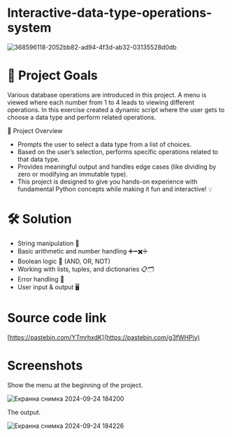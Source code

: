 # Interactive-data-type-operations-system

![368596118-2052bb82-ad94-4f3d-ab32-03135528d0db](https://github.com/user-attachments/assets/5d8c74ad-1606-49fe-b017-d9dc8bd7552c)

# 🎯 Project Goals
Various database operations are introduced in this project. A menu is viewed where each number from 1 to 4 leads to viewing different operations.
In this exercise created a dynamic script where the user gets to choose a data type and perform related operations. 

🌟 Project Overview
   - Prompts the user to select a data type from a list of choices.
   - Based on the user’s selection, performs specific operations related to that data type.
   - Provides meaningful output and handles edge cases (like dividing by zero or modifying an immutable type).
   - This project is designed to give you hands-on experience with fundamental Python concepts while making it fun and interactive! 💡

# 🛠 Solution
   - String manipulation 🧵
   - Basic arithmetic and number handling ➕➖✖️➗
   - Boolean logic 🤔 (AND, OR, NOT)
   - Working with lists, tuples, and dictionaries 📋🗂️
   - Error handling 🚫
   - User input & output 🖥️

# Source code link
[https://pastebin.com/YTmrhxdK](https://pastebin.com/g3fWHPiy)

# Screenshots
Show the menu at the beginning of the project.

![Екранна снимка 2024-09-24 184200](https://github.com/user-attachments/assets/3e4e4806-8f78-4f53-b7f1-9b9a2fbe85ae)

The output.

![Екранна снимка 2024-09-24 184226](https://github.com/user-attachments/assets/c1747bdb-4d43-497f-ab0a-f7bf53f7de09)




